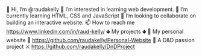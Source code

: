  👋 Hi, I’m @raudakelly
 👀 I’m interested in learning web development.
 🌱 I’m currently learning HTML, CSS and JavaScript
 💞️ I’m looking to collaborate on building an interactive website.
 📫 How to reach me https://www.linkedin.com/in/raud-kelly/
             🢃 My projects 🢃
 👦 My personal website 📜 https://github.com/raudakelly/Personal-Website
 🐉 A D&D passion project ⚔️ https://github.com/raudakelly/DnDProject

<!---
raudakelly/raudakelly is a ✨ special ✨ repository because its `README.md` (this file) appears on your GitHub profile.
You can click the Preview link to take a look at your changes.
--->
